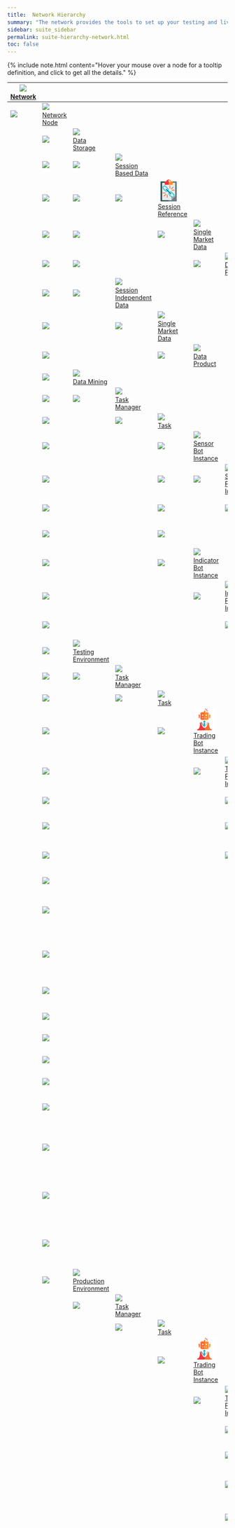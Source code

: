 ```yaml
---
title:  Network Hierarchy
summary: "The network provides the tools to set up your testing and live-trading environments, as well as the definitions on where on the network processes run, and where data is stored."
sidebar: suite_sidebar
permalink: suite-hierarchy-network.html
toc: false
---
```


{% include note.html content="Hover your mouse over a node for a tooltip definition, and click to get all the details." %}

<table class='hierarchyTable'><thead><tr><th><a href='#network' data-toggle='tooltip' data-original-title='{{site.data.network.network}}'><img src='images/icons/nodes/png50/network.png' /><br />Network</a></th><th></th><th></th><th></th><th></th><th></th><th></th><th></th><th></th><th></th></tr></thead><tbody>
<tr><td><img src='images/icons/various/png/tree-connector-elbow.png' /></td><td><a href='#network-node' data-toggle='tooltip' data-original-title='{{site.data.network.network_node}}'><img src='images/icons/nodes/png50/network-node.png' /><br />Network Node</a></td><td></td><td></td><td></td><td></td><td></td><td></td><td></td><td></td></tr>
<tr><td></td><td><img src='images/icons/various/png/tree-connector-fork.png' /></td><td><a href='#data-storage' data-toggle='tooltip' data-original-title='{{site.data.network.data_storage}}'><img src='images/icons/nodes/png50/data-storage.png' /><br />Data Storage</a></td><td></td><td></td><td></td><td></td><td></td><td></td><td></td></tr>
<tr><td></td><td><img src='images/icons/various/png/tree-connector-line.png' /></td><td><img src='images/icons/various/png/tree-connector-fork.png' /></td><td><a href='#session-based-data' data-toggle='tooltip' data-original-title='{{site.data.network.session_based_data}}'><img src='images/icons/nodes/png50/session-based-data.png' /><br />Session Based Data</a></td><td></td><td></td><td></td><td></td><td></td><td></td></tr>
<tr><td></td><td><img src='images/icons/various/png/tree-connector-line.png' /></td><td><img src='images/icons/various/png/tree-connector-line.png' /></td><td><img src='images/icons/various/png/tree-connector-elbow.png' /></td><td><a href='#session-reference' data-toggle='tooltip' data-original-title='{{site.data.network.session_reference}}'><img src='images/icons/nodes/png50/session-reference.png' /><br />Session Reference</a></td><td></td><td></td><td></td><td></td><td></td></tr>
<tr><td></td><td><img src='images/icons/various/png/tree-connector-line.png' /></td><td><img src='images/icons/various/png/tree-connector-line.png' /></td><td></td><td><img src='images/icons/various/png/tree-connector-elbow.png' /></td><td><a href='#single-market-data' data-toggle='tooltip' data-original-title='{{site.data.network.single_market_data}}'><img src='images/icons/nodes/png50/single-market-data.png' /><br />Single Market Data</a></td><td></td><td></td><td></td><td></td></tr>
<tr><td></td><td><img src='images/icons/various/png/tree-connector-line.png' /></td><td><img src='images/icons/various/png/tree-connector-line.png' /></td><td></td><td></td><td><img src='images/icons/various/png/tree-connector-elbow.png' /></td><td><a href='#data-product' data-toggle='tooltip' data-original-title='{{site.data.network.data_product}}'><img src='images/icons/nodes/png50/data-product.png' /><br />Data Product</a></td><td></td><td></td><td></td></tr>
<tr><td></td><td><img src='images/icons/various/png/tree-connector-line.png' /></td><td><img src='images/icons/various/png/tree-connector-elbow.png' /></td><td><a href='#session-independent-data' data-toggle='tooltip' data-original-title='{{site.data.network.session_independent_data}}'><img src='images/icons/nodes/png50/session-independent-data.png' /><br />Session Independent Data</a></td><td></td><td></td><td></td><td></td><td></td><td></td></tr>
<tr><td></td><td><img src='images/icons/various/png/tree-connector-line.png' /></td><td></td><td><img src='images/icons/various/png/tree-connector-elbow.png' /></td><td><a href='#single-market-data' data-toggle='tooltip' data-original-title='{{site.data.network.single_market_data}}'><img src='images/icons/nodes/png50/single-market-data.png' /><br />Single Market Data</a></td><td></td><td></td><td></td><td></td><td></td></tr>
<tr><td></td><td><img src='images/icons/various/png/tree-connector-line.png' /></td><td></td><td></td><td><img src='images/icons/various/png/tree-connector-elbow.png' /></td><td><a href='#data-product' data-toggle='tooltip' data-original-title='{{site.data.network.data_product}}'><img src='images/icons/nodes/png50/data-product.png' /><br />Data Product</a></td><td></td><td></td><td></td><td></td></tr>
<tr><td></td><td><img src='images/icons/various/png/tree-connector-fork.png' /></td><td><a href='#data-mining' data-toggle='tooltip' data-original-title='{{site.data.network.data_mining}}'><img src='images/icons/nodes/png50/data-mining.png' /><br />Data Mining</a></td><td></td><td></td><td></td><td></td><td></td><td></td><td></td></tr>
<tr><td></td><td><img src='images/icons/various/png/tree-connector-line.png' /></td><td><img src='images/icons/various/png/tree-connector-elbow.png' /></td><td><a href='#task-manager' data-toggle='tooltip' data-original-title='{{site.data.network.task_manager}}'><img src='images/icons/nodes/png50/task-manager.png' /><br />Task Manager</a></td><td></td><td></td><td></td><td></td><td></td><td></td></tr>
<tr><td></td><td><img src='images/icons/various/png/tree-connector-line.png' /></td><td></td><td><img src='images/icons/various/png/tree-connector-elbow.png' /></td><td><a href='#task' data-toggle='tooltip' data-original-title='{{site.data.network.task}}'><img src='images/icons/nodes/png50/task.png' /><br />Task</a></td><td></td><td></td><td></td><td></td><td></td></tr>
<tr><td></td><td><img src='images/icons/various/png/tree-connector-line.png' /></td><td></td><td></td><td><img src='images/icons/various/png/tree-connector-fork.png' /></td><td><a href='#sensor-bot-instance' data-toggle='tooltip' data-original-title='{{site.data.network.sensor_bot_instance}}'><img src='images/icons/nodes/png50/sensor-bot-instance.png' /><br />Sensor Bot Instance</a></td><td></td><td></td><td></td><td></td></tr>
<tr><td></td><td><img src='images/icons/various/png/tree-connector-line.png' /></td><td></td><td></td><td><img src='images/icons/various/png/tree-connector-line.png' /></td><td><img src='images/icons/various/png/tree-connector-elbow.png' /></td><td><a href='#sensor-process-instance' data-toggle='tooltip' data-original-title='{{site.data.network.sensor_process_instance}}'><img src='images/icons/nodes/png50/sensor-process-instance.png' /><br />Sensor Process Instance</a></td><td></td><td></td><td></td></tr>
<tr><td></td><td><img src='images/icons/various/png/tree-connector-line.png' /></td><td></td><td></td><td><img src='images/icons/various/png/tree-connector-line.png' /></td><td></td><td><img src='images/icons/various/png/tree-connector-elbow.png' /></td><td><a href='#market-reference' data-toggle='tooltip' data-original-title='{{site.data.network.market_reference}}'><img src='images/icons/nodes/png50/market-reference.png' /><br />Market Reference</a></td><td></td><td></td></tr>
<tr><td></td><td><img src='images/icons/various/png/tree-connector-line.png' /></td><td></td><td></td><td><img src='images/icons/various/png/tree-connector-line.png' /></td><td></td><td></td><td><img src='images/icons/various/png/tree-connector-elbow.png' /></td><td><a href='#key-instance' data-toggle='tooltip' data-original-title='{{site.data.network.key_instance}}'><img src='images/icons/nodes/png50/key-instance.png' /><br />Key Instance</a></td><td></td></tr>
<tr><td></td><td><img src='images/icons/various/png/tree-connector-line.png' /></td><td></td><td></td><td><img src='images/icons/various/png/tree-connector-elbow.png' /></td><td><a href='#indicator-bot-instance' data-toggle='tooltip' data-original-title='{{site.data.network.indicator_bot_instance}}'><img src='images/icons/nodes/png50/indicator-bot-instance.png' /><br />Indicator Bot Instance</a></td><td></td><td></td><td></td><td></td></tr>
<tr><td></td><td><img src='images/icons/various/png/tree-connector-line.png' /></td><td></td><td></td><td></td><td><img src='images/icons/various/png/tree-connector-elbow.png' /></td><td><a href='#indicator-process-instance' data-toggle='tooltip' data-original-title='{{site.data.network.indicator_process_instance}}'><img src='images/icons/nodes/png50/indicator-process-instance.png' /><br />Indicator Process Instance</a></td><td></td><td></td><td></td></tr>
<tr><td></td><td><img src='images/icons/various/png/tree-connector-line.png' /></td><td></td><td></td><td></td><td></td><td><img src='images/icons/various/png/tree-connector-elbow.png' /></td><td><a href='#market-reference' data-toggle='tooltip' data-original-title='{{site.data.network.market_reference}}'><img src='images/icons/nodes/png50/market-reference.png' /><br />Market Reference</a></td><td></td><td></td></tr>
<tr><td></td><td><img src='images/icons/various/png/tree-connector-fork.png' /></td><td><a href='#testing-environment' data-toggle='tooltip' data-original-title='{{site.data.network.testing_environment}}'><img src='images/icons/nodes/png50/testing-environment.png' /><br />Testing Environment</a></td><td></td><td></td><td></td><td></td><td></td><td></td><td></td></tr>
<tr><td></td><td><img src='images/icons/various/png/tree-connector-line.png' /></td><td><img src='images/icons/various/png/tree-connector-elbow.png' /></td><td><a href='#task-manager' data-toggle='tooltip' data-original-title='{{site.data.network.task_manager}}'><img src='images/icons/nodes/png50/task-manager.png' /><br />Task Manager</a></td><td></td><td></td><td></td><td></td><td></td><td></td></tr>
<tr><td></td><td><img src='images/icons/various/png/tree-connector-line.png' /></td><td></td><td><img src='images/icons/various/png/tree-connector-elbow.png' /></td><td><a href='#task' data-toggle='tooltip' data-original-title='{{site.data.network.task}}'><img src='images/icons/nodes/png50/task.png' /><br />Task</a></td><td></td><td></td><td></td><td></td><td></td></tr>
<tr><td></td><td><img src='images/icons/various/png/tree-connector-line.png' /></td><td></td><td></td><td><img src='images/icons/various/png/tree-connector-elbow.png' /></td><td><a href='#trading-bot-instance' data-toggle='tooltip' data-original-title='{{site.data.network.trading_bot_instance}}'><img src='images/icons/nodes/png50/trading-bot-instance.png' /><br />Trading Bot Instance</a></td><td></td><td></td><td></td><td></td></tr>
<tr><td></td><td><img src='images/icons/various/png/tree-connector-line.png' /></td><td></td><td></td><td></td><td><img src='images/icons/various/png/tree-connector-elbow.png' /></td><td><a href='#trading-process-instance' data-toggle='tooltip' data-original-title='{{site.data.network.trading_process_instance}}'><img src='images/icons/nodes/png50/trading-process-instance.png' /><br />Trading Process Instance</a></td><td></td><td></td><td></td></tr>
<tr><td></td><td><img src='images/icons/various/png/tree-connector-line.png' /></td><td></td><td></td><td></td><td></td><td><img src='images/icons/various/png/tree-connector-fork.png' /></td><td><a href='#market-reference' data-toggle='tooltip' data-original-title='{{site.data.network.market_reference}}'><img src='images/icons/nodes/png50/market-reference.png' /><br />Market Reference</a></td><td></td><td></td></tr>
<tr><td></td><td><img src='images/icons/various/png/tree-connector-line.png' /></td><td></td><td></td><td></td><td></td><td><img src='images/icons/various/png/tree-connector-fork.png' /></td><td><a href='#backtesting-session' data-toggle='tooltip' data-original-title='{{site.data.network.backtesting_session}}'><img src='images/icons/nodes/png50/backtesting-session.png' /><br />Backtesting Session</a></td><td></td><td></td></tr>
<tr><td></td><td><img src='images/icons/various/png/tree-connector-line.png' /></td><td></td><td></td><td></td><td></td><td><img src='images/icons/various/png/tree-connector-elbow.png' /></td><td><a href='#paper-trading-session' data-toggle='tooltip' data-original-title='{{site.data.network.paper_trading_session}}'><img src='images/icons/nodes/png50/paper-trading-session.png' /><br />Paper Trading Session</a></td><td></td><td></td></tr>
<tr><td></td><td><img src='images/icons/various/png/tree-connector-line.png' /></td><td></td><td></td><td></td><td></td><td></td><td><img src='images/icons/various/png/tree-connector-fork.png' /></td><td><a href='#parameters' data-toggle='tooltip' data-original-title='{{site.data.network.parameters}}'><img src='images/icons/nodes/png50/parameters.png' /><br />Parameters</a></td><td></td></tr>
<tr><td></td><td><img src='images/icons/various/png/tree-connector-line.png' /></td><td></td><td></td><td></td><td></td><td></td><td><img src='images/icons/various/png/tree-connector-line.png' /></td><td><img src='images/icons/various/png/tree-connector-fork.png' /></td><td><a href='#session-base-asset' data-toggle='tooltip' data-original-title='{{site.data.network.session_base_asset}}'><img src='images/icons/nodes/png50/session-base-asset.png' /><br />Session Base Asset</a></td></tr>
<tr><td></td><td><img src='images/icons/various/png/tree-connector-line.png' /></td><td></td><td></td><td></td><td></td><td></td><td><img src='images/icons/various/png/tree-connector-line.png' /></td><td><img src='images/icons/various/png/tree-connector-fork.png' /></td><td><a href='#session-quoted-asset' data-toggle='tooltip' data-original-title='{{site.data.network.session_quoted_asset}}'><img src='images/icons/nodes/png50/session-quoted-asset.png' /><br />Session Quoted Asset</a></td></tr>
<tr><td></td><td><img src='images/icons/various/png/tree-connector-line.png' /></td><td></td><td></td><td></td><td></td><td></td><td><img src='images/icons/various/png/tree-connector-line.png' /></td><td><img src='images/icons/various/png/tree-connector-fork.png' /></td><td><a href='#time-range' data-toggle='tooltip' data-original-title='{{site.data.network.time_range}}'><img src='images/icons/nodes/png50/time-range.png' /><br />Time Range</a></td></tr>
<tr><td></td><td><img src='images/icons/various/png/tree-connector-line.png' /></td><td></td><td></td><td></td><td></td><td></td><td><img src='images/icons/various/png/tree-connector-line.png' /></td><td><img src='images/icons/various/png/tree-connector-fork.png' /></td><td><a href='#time-frame' data-toggle='tooltip' data-original-title='{{site.data.network.time_frame}}'><img src='images/icons/nodes/png50/time-frame.png' /><br />Time Frame</a></td></tr>
<tr><td></td><td><img src='images/icons/various/png/tree-connector-line.png' /></td><td></td><td></td><td></td><td></td><td></td><td><img src='images/icons/various/png/tree-connector-line.png' /></td><td><img src='images/icons/various/png/tree-connector-fork.png' /></td><td><a href='#slippage' data-toggle='tooltip' data-original-title='{{site.data.network.slippage}}'><img src='images/icons/nodes/png50/slippage.png' /><br />Slippage</a></td></tr>
<tr><td></td><td><img src='images/icons/various/png/tree-connector-line.png' /></td><td></td><td></td><td></td><td></td><td></td><td><img src='images/icons/various/png/tree-connector-line.png' /></td><td><img src='images/icons/various/png/tree-connector-fork.png' /></td><td><a href='#fee-structure' data-toggle='tooltip' data-original-title='{{site.data.network.fee_structure}}'><img src='images/icons/nodes/png50/fee-structure.png' /><br />Fee Structure</a></td></tr>
<tr><td></td><td><img src='images/icons/various/png/tree-connector-line.png' /></td><td></td><td></td><td></td><td></td><td></td><td><img src='images/icons/various/png/tree-connector-line.png' /></td><td><img src='images/icons/various/png/tree-connector-fork.png' /></td><td><a href='#snapshots' data-toggle='tooltip' data-original-title='{{site.data.network.snapshots}}'><img src='images/icons/nodes/png50/snapshots.png' /><br />Snapshots</a></td></tr>
<tr><td></td><td><img src='images/icons/various/png/tree-connector-line.png' /></td><td></td><td></td><td></td><td></td><td></td><td><img src='images/icons/various/png/tree-connector-line.png' /></td><td><img src='images/icons/various/png/tree-connector-fork.png' /></td><td><a href='#heartbeats' data-toggle='tooltip' data-original-title='{{site.data.network.heartbeats}}'><img src='images/icons/nodes/png50/heartbeats.png' /><br />Heartbeats</a></td></tr>
<tr><td></td><td><img src='images/icons/various/png/tree-connector-line.png' /></td><td></td><td></td><td></td><td></td><td></td><td><img src='images/icons/various/png/tree-connector-line.png' /></td><td><img src='images/icons/various/png/tree-connector-elbow.png' /></td><td><a href='#user-defined-parameters' data-toggle='tooltip' data-original-title='{{site.data.network.user_defined_parameters}}'><img src='images/icons/nodes/png50/user-defined-parameters.png' /><br />User Defined Parameters</a></td></tr>
<tr><td></td><td><img src='images/icons/various/png/tree-connector-line.png' /></td><td></td><td></td><td></td><td></td><td></td><td><img src='images/icons/various/png/tree-connector-fork.png' /></td><td><a href='#trading-system-reference' data-toggle='tooltip' data-original-title='{{site.data.network.trading_system_reference}}'><img src='images/icons/nodes/png50/trading-system-reference.png' /><br />Trading System Reference</a></td><td></td></tr>
<tr><td></td><td><img src='images/icons/various/png/tree-connector-line.png' /></td><td></td><td></td><td></td><td></td><td></td><td><img src='images/icons/various/png/tree-connector-elbow.png' /></td><td><a href='#trading-engine-reference' data-toggle='tooltip' data-original-title='{{site.data.network.trading_engine_reference}}'><img src='images/icons/nodes/png50/trading-engine-reference.png' /><br />Trading Engine Reference</a></td><td></td></tr>
<tr><td></td><td><img src='images/icons/various/png/tree-connector-elbow.png' /></td><td><a href='#production-environment' data-toggle='tooltip' data-original-title='{{site.data.network.production_environment}}'><img src='images/icons/nodes/png50/production-environment.png' /><br />Production Environment</a></td><td></td><td></td><td></td><td></td><td></td><td></td><td></td></tr>
<tr><td></td><td></td><td><img src='images/icons/various/png/tree-connector-elbow.png' /></td><td><a href='#task-manager' data-toggle='tooltip' data-original-title='{{site.data.network.task_manager}}'><img src='images/icons/nodes/png50/task-manager.png' /><br />Task Manager</a></td><td></td><td></td><td></td><td></td><td></td><td></td></tr>
<tr><td></td><td></td><td></td><td><img src='images/icons/various/png/tree-connector-elbow.png' /></td><td><a href='#task' data-toggle='tooltip' data-original-title='{{site.data.network.task}}'><img src='images/icons/nodes/png50/task.png' /><br />Task</a></td><td></td><td></td><td></td><td></td><td></td></tr>
<tr><td></td><td></td><td></td><td></td><td><img src='images/icons/various/png/tree-connector-elbow.png' /></td><td><a href='#trading-bot-instance' data-toggle='tooltip' data-original-title='{{site.data.network.trading_bot_instance}}'><img src='images/icons/nodes/png50/trading-bot-instance.png' /><br />Trading Bot Instance</a></td><td></td><td></td><td></td><td></td></tr>
<tr><td></td><td></td><td></td><td></td><td></td><td><img src='images/icons/various/png/tree-connector-elbow.png' /></td><td><a href='#trading-process-instance' data-toggle='tooltip' data-original-title='{{site.data.network.trading_process_instance}}'><img src='images/icons/nodes/png50/trading-process-instance.png' /><br />Trading Process Instance</a></td><td></td><td></td><td></td></tr>
<tr><td></td><td></td><td></td><td></td><td></td><td></td><td><img src='images/icons/various/png/tree-connector-fork.png' /></td><td><a href='#market-reference' data-toggle='tooltip' data-original-title='{{site.data.network.market_reference}}'><img src='images/icons/nodes/png50/market-reference.png' /><br />Market Reference</a></td><td></td><td></td></tr>
<tr><td></td><td></td><td></td><td></td><td></td><td></td><td><img src='images/icons/various/png/tree-connector-line.png' /></td><td><img src='images/icons/various/png/tree-connector-elbow.png' /></td><td><a href='#key-instance' data-toggle='tooltip' data-original-title='{{site.data.network.key_instance}}'><img src='images/icons/nodes/png50/key-instance.png' /><br />Key Instance</a></td><td></td></tr>
<tr><td></td><td></td><td></td><td></td><td></td><td></td><td><img src='images/icons/various/png/tree-connector-fork.png' /></td><td><a href='#forward-testing-session' data-toggle='tooltip' data-original-title='{{site.data.network.forward_testing_session}}'><img src='images/icons/nodes/png50/forward-testing-session.png' /><br />Forward Testing Session</a></td><td></td><td></td></tr>
<tr><td></td><td></td><td></td><td></td><td></td><td></td><td><img src='images/icons/various/png/tree-connector-elbow.png' /></td><td><a href='#live-trading-session' data-toggle='tooltip' data-original-title='{{site.data.network.live_trading_session}}'><img src='images/icons/nodes/png50/live-trading-session.png' /><br />Live Trading Session</a></td><td></td><td></td></tr>
<tr><td></td><td></td><td></td><td></td><td></td><td></td><td></td><td><img src='images/icons/various/png/tree-connector-fork.png' /></td><td><a href='#parameters' data-toggle='tooltip' data-original-title='{{site.data.network.parameters}}'><img src='images/icons/nodes/png50/parameters.png' /><br />Parameters</a></td><td></td></tr>
<tr><td></td><td></td><td></td><td></td><td></td><td></td><td></td><td><img src='images/icons/various/png/tree-connector-line.png' /></td><td><img src='images/icons/various/png/tree-connector-fork.png' /></td><td><a href='#session-base-asset' data-toggle='tooltip' data-original-title='{{site.data.network.session_base_asset}}'><img src='images/icons/nodes/png50/session-base-asset.png' /><br />Session Base Asset</a></td></tr>
<tr><td></td><td></td><td></td><td></td><td></td><td></td><td></td><td><img src='images/icons/various/png/tree-connector-line.png' /></td><td><img src='images/icons/various/png/tree-connector-fork.png' /></td><td><a href='#session-quoted-asset' data-toggle='tooltip' data-original-title='{{site.data.network.session_quoted_asset}}'><img src='images/icons/nodes/png50/session-quoted-asset.png' /><br />Session Quoted Asset</a></td></tr>
<tr><td></td><td></td><td></td><td></td><td></td><td></td><td></td><td><img src='images/icons/various/png/tree-connector-line.png' /></td><td><img src='images/icons/various/png/tree-connector-fork.png' /></td><td><a href='#time-range' data-toggle='tooltip' data-original-title='{{site.data.network.time_range}}'><img src='images/icons/nodes/png50/time-range.png' /><br />Time Range</a></td></tr>
<tr><td></td><td></td><td></td><td></td><td></td><td></td><td></td><td><img src='images/icons/various/png/tree-connector-line.png' /></td><td><img src='images/icons/various/png/tree-connector-fork.png' /></td><td><a href='#time-frame' data-toggle='tooltip' data-original-title='{{site.data.network.time_frame}}'><img src='images/icons/nodes/png50/time-frame.png' /><br />Time Frame</a></td></tr>
<tr><td></td><td></td><td></td><td></td><td></td><td></td><td></td><td><img src='images/icons/various/png/tree-connector-line.png' /></td><td><img src='images/icons/various/png/tree-connector-fork.png' /></td><td><a href='#slippage' data-toggle='tooltip' data-original-title='{{site.data.network.slippage}}'><img src='images/icons/nodes/png50/slippage.png' /><br />Slippage</a></td></tr>
<tr><td></td><td></td><td></td><td></td><td></td><td></td><td></td><td><img src='images/icons/various/png/tree-connector-line.png' /></td><td><img src='images/icons/various/png/tree-connector-fork.png' /></td><td><a href='#fee-structure' data-toggle='tooltip' data-original-title='{{site.data.network.fee_structure}}'><img src='images/icons/nodes/png50/fee-structure.png' /><br />Fee Structure</a></td></tr>
<tr><td></td><td></td><td></td><td></td><td></td><td></td><td></td><td><img src='images/icons/various/png/tree-connector-line.png' /></td><td><img src='images/icons/various/png/tree-connector-fork.png' /></td><td><a href='#snapshots' data-toggle='tooltip' data-original-title='{{site.data.network.snapshots}}'><img src='images/icons/nodes/png50/snapshots.png' /><br />Snapshots</a></td></tr>
<tr><td></td><td></td><td></td><td></td><td></td><td></td><td></td><td><img src='images/icons/various/png/tree-connector-line.png' /></td><td><img src='images/icons/various/png/tree-connector-fork.png' /></td><td><a href='#heartbeats' data-toggle='tooltip' data-original-title='{{site.data.network.heartbeats}}'><img src='images/icons/nodes/png50/heartbeats.png' /><br />Heartbeats</a></td></tr>
<tr><td></td><td></td><td></td><td></td><td></td><td></td><td></td><td><img src='images/icons/various/png/tree-connector-line.png' /></td><td><img src='images/icons/various/png/tree-connector-elbow.png' /></td><td><a href='#user-defined-parameters' data-toggle='tooltip' data-original-title='{{site.data.network.user_defined_parameters}}'><img src='images/icons/nodes/png50/user-defined-parameters.png' /><br />User Defined Parameters</a></td></tr>
<tr><td></td><td></td><td></td><td></td><td></td><td></td><td></td><td><img src='images/icons/various/png/tree-connector-fork.png' /></td><td><a href='#trading-system-reference' data-toggle='tooltip' data-original-title='{{site.data.network.trading_system_reference}}'><img src='images/icons/nodes/png50/trading-system-reference.png' /><br />Trading System Reference</a></td><td></td></tr>
<tr><td></td><td></td><td></td><td></td><td></td><td></td><td></td><td><img src='images/icons/various/png/tree-connector-elbow.png' /></td><td><a href='#trading-engine-reference' data-toggle='tooltip' data-original-title='{{site.data.network.trading_engine_reference}}'><img src='images/icons/nodes/png50/trading-engine-reference.png' /><br />Trading Engine Reference</a></td><td></td></tr></tbody></table>





{% include /network/network.md heading="##" icon="150" adding="" configuring="" starting="" content="yes" definition="bold" table="yes" more=""%}

{% include /network/network-node.md heading="##" icon="150" adding="####" configuring="####" starting="" content="yes" definition="bold" table="yes" more="no"%}

{% include /network/data-mining.md heading="##" icon="150" adding="" configuring="" starting="" content="yes" definition="bold" table="yes" more="no"%}

{% include /network/exchange-tasks.md heading="##" icon="150" adding="####" configuring="" starting="" content="yes" definition="bold" table="yes" more="no"%}

{% include /network/task-manager.md heading="##" icon="150" adding="####" configuring="" starting="####" content="yes" definition="bold" table="yes" more="no"%}

{% include /network/task.md heading="##" icon="150" adding="####" configuring="" starting="####" content="yes" definition="bold" table="yes" more="no"%}

{% include /network/sensor-bot-instance.md heading="##" icon="150" adding="####" configuring="####" starting="####" content="yes" definition="bold" table="yes" more="no"%}

{% include /network/sensor-process-instance.md heading="##" icon="150" adding="####" configuring="" starting="####" content="yes" definition="bold" table="yes" more="no"%}

{% include /network/indicator-bot-instance.md heading="##" icon="150" adding="####" configuring="" starting="####" content="yes" definition="bold" table="yes" more="no"%}

{% include /network/indicator-process-instance.md heading="##" icon="150" adding="####" configuring="" starting="####" content="yes" definition="bold" table="yes" more="no"%}

{% include /network/market-reference.md heading="##" icon="150" adding="####" configuring="" starting="" content="yes" definition="bold" table="yes" more="no"%}

{% include /network/key-instance.md heading="##" icon="150" adding="####" configuring="" starting="" content="yes" definition="bold" table="yes" more="no"%}

{% include /network/testing-environment.md heading="##" icon="150" adding="" configuring="" starting="" content="yes" definition="bold" table="yes" more="no"%}

{% include /network/trading-bot-instance.md heading="##" icon="150" adding="####" configuring="" starting="####" content="yes" definition="bold" table="yes" more="no"%}

{% include /network/trading-process-instance.md heading="##" icon="150" adding="####" configuring="" starting="####" content="yes" definition="bold" table="yes" more="no"%}

{% include /network/backtesting-session.md heading="##" icon="150" adding="####" configuring="####" starting="####" content="yes" definition="bold" table="yes" more="no"%}

{% include /network/paper-trading-session.md heading="##" icon="150" adding="####" configuring="####" starting="####" content="yes" definition="bold" table="yes" more="no"%}

{% include /network/production-environment.md heading="##" icon="150" adding="" configuring="" starting="" content="yes" definition="bold" table="yes" more="no"%}

{% include /network/forward-testing-session.md heading="##" icon="150" adding="####" configuring="####" starting="####" content="yes" definition="bold" table="yes" more="no"%}

{% include /network/live-trading-session.md heading="##" icon="150" adding="####" configuring="####" starting="####" content="yes" definition="bold" table="yes" more="no"%}

{% include /network/trading-system-reference.md heading="##" icon="150" adding="###" configuring="" starting="" content="yes" definition="bold" table="yes" more="no"%}

{% include /network/trading-engine-reference.md heading="##" icon="150" adding="###" configuring="" starting="" content="yes" definition="bold" table="yes" more="no"%}

{% include /network/parameters.md heading="##" icon="150" adding="###" configuring="" starting="" content="yes" definition="bold" table="yes" more="no"%}

{% include /network/session-base-asset.md heading="##" icon="150" adding="###" configuring="###" starting="" content="yes" definition="bold" table="yes" more="no"%}

{% include /network/session-quoted-asset.md heading="##" icon="150" adding="###" configuring="" starting="" content="yes" definition="bold" table="yes" more="no"%}

{% include /network/time-frame.md heading="##" icon="150" adding="###" configuring="###" starting="" content="yes" definition="bold" table="yes" more="no"%}

{% include /network/time-range.md heading="##" icon="150" adding="###" configuring="###" starting="" content="yes" definition="bold" table="yes" more="no"%}

{% include /network/slippage.md heading="##" icon="150" adding="###" configuring="###" starting="" content="yes" definition="bold" table="yes" more="no"%}

{% include /network/fee-structure.md heading="##" icon="150" adding="###" configuring="###" starting="" content="yes" definition="bold" table="yes" more="no"%}

{% include /network/snapshots.md heading="##" icon="150" adding="###" configuring="###" starting="" content="yes" definition="bold" table="yes" more="no"%}

{% include /network/heartbeats.md heading="##" icon="150" adding="###" configuring="###" starting="" content="yes" definition="bold" table="yes" more="no"%}

{% include /network/user-defined-parameters.md heading="##" icon="150" adding="###" configuring="###" starting="" content="yes" definition="bold" table="yes" more="no"%}

{% include /network/data-storage.md heading="##" icon="150" adding="####" configuring="" starting="" content="yes" definition="bold" table="yes" more="no"%}

{% include /network/session-based-data.md heading="##" icon="150" adding="####" configuring="" starting="" content="no" definition="bold" table="yes" more="no"%}

{% include /network/session-reference.md heading="##" icon="150" adding="####" configuring="" starting="" content="yes" definition="bold" table="yes" more="no"%}

{% include /network/single-market-data.md heading="##" icon="150" adding="####" configuring="" starting="" content="yes" definition="bold" table="yes" more="no"%}

{% include /network/data-product.md heading="##" icon="150" adding="####" configuring="" starting="" content="yes" definition="bold" table="yes" more="no"%}

{% include /network/session-independent-data.md heading="##" icon="150" adding="####" configuring="" starting="" content="no" definition="bold" table="yes" more="no"%}










